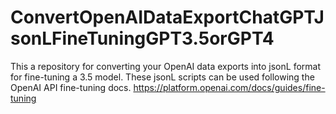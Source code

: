# ConvertOpenAIDataExportChatGPTJsonLFineTuningGPT3.5orGPT4
This a repository for converting your OpenAI data exports into jsonL format for fine-tuning a 3.5 model. These jsonL scripts can be used following the OpenAI API fine-tuning docs.  https://platform.openai.com/docs/guides/fine-tuning  
